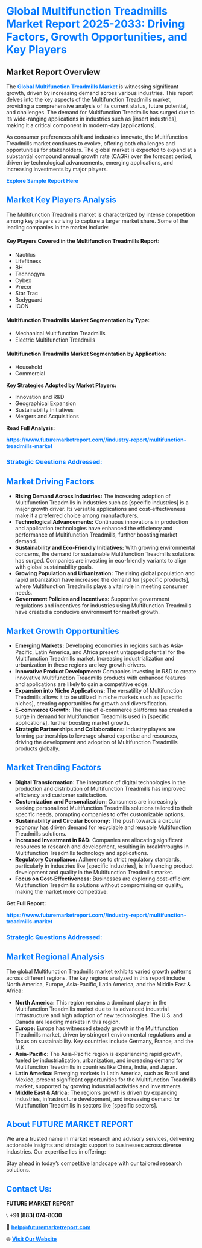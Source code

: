 <h1 style="color: #007BFF;">Global Multifunction Treadmills Market Report 2025-2033: Driving Factors, Growth Opportunities, and Key Players</h1>

<section id="overview">
<h2>Market Report Overview</h2>
<p>The <a href="https://www.futuremarketreport.com//industry-report/multifunction-treadmills-market" style="color: #007BFF; text-decoration: none;"><strong>Global Multifunction Treadmills Market</strong></a> is witnessing significant growth, driven by increasing demand across various industries. This report delves into the key aspects of the Multifunction Treadmills market, providing a comprehensive analysis of its current status, future potential, and challenges. The demand for Multifunction Treadmills has surged due to its wide-ranging applications in industries such as [insert industries], making it a critical component in modern-day [applications].</p>
<p>As consumer preferences shift and industries innovate, the Multifunction Treadmills market continues to evolve, offering both challenges and opportunities for stakeholders. The global market is expected to expand at a substantial compound annual growth rate (CAGR) over the forecast period, driven by technological advancements, emerging applications, and increasing investments by major players.</p>
</section>

<section id="overview">
<p><a href="https://www.futuremarketreport.com//request-sample/reportId=88105" style="color: #007BFF; text-decoration: none;"><strong>Explore Sample Report Here</strong></a></p>
</section>

<section id="key-players">
<h2 style="color: #007BFF;">Market Key Players Analysis</h2>
<p>The Multifunction Treadmills market is characterized by intense competition among key players striving to capture a larger market share. Some of the leading companies in the market include:</p>
<h4>Key Players Covered in the Multifunction Treadmills Report:</h4>
<ul><li>Nautilus</li><li>Lifefitness</li><li>BH</li><li>Technogym</li><li>Cybex</li><li>Precor</li><li>Star Trac</li><li>Bodyguard</li><li>ICON</li></ul>
<h4>Multifunction Treadmills Market Segmentation by Type:</h4>
<ul><li>Mechanical Multifunction Treadmills</li><li>Electric Multifunction Treadmills</li></ul>

<h4>Multifunction Treadmills Market Segmentation by Application:</h4>
<ul><li>Household</li><li>Commercial</li></ul>
<p><strong>Key Strategies Adopted by Market Players:</strong></p>
<ul>
<li>Innovation and R&D</li>
<li>Geographical Expansion</li>
<li>Sustainability Initiatives</li>
<li>Mergers and Acquisitions</li>
</ul>
</section>

<section>
<p><strong>Read Full Analysis: </strong></p><a href="https://www.futuremarketreport.com//industry-report/multifunction-treadmills-market" style="color: #007BFF; text-decoration: none;"><strong>https://www.futuremarketreport.com//industry-report/multifunction-treadmills-market</strong></a>
<h3 style="color: #007BFF;">Strategic Questions Addressed:</h3>
</section>

<section id="driving-factors">
<h2 style="color: #007BFF;">Market Driving Factors</h2>
<ul>
<li><strong>Rising Demand Across Industries:</strong> The increasing adoption of Multifunction Treadmills in industries such as [specific industries] is a major growth driver. Its versatile applications and cost-effectiveness make it a preferred choice among manufacturers.</li>
<li><strong>Technological Advancements:</strong> Continuous innovations in production and application technologies have enhanced the efficiency and performance of Multifunction Treadmills, further boosting market demand.</li>
<li><strong>Sustainability and Eco-Friendly Initiatives:</strong> With growing environmental concerns, the demand for sustainable Multifunction Treadmills solutions has surged. Companies are investing in eco-friendly variants to align with global sustainability goals.</li>
<li><strong>Growing Population and Urbanization:</strong> The rising global population and rapid urbanization have increased the demand for [specific products], where Multifunction Treadmills plays a vital role in meeting consumer needs.</li>
<li><strong>Government Policies and Incentives:</strong> Supportive government regulations and incentives for industries using Multifunction Treadmills have created a conducive environment for market growth.</li>
</ul>
</section>

<section id="growth-opportunities">
<h2 style="color: #007BFF;">Market Growth Opportunities</h2>
<ul>
<li><strong>Emerging Markets:</strong> Developing economies in regions such as Asia-Pacific, Latin America, and Africa present untapped potential for the Multifunction Treadmills market. Increasing industrialization and urbanization in these regions are key growth drivers.</li>
<li><strong>Innovative Product Development:</strong> Companies investing in R&D to create innovative Multifunction Treadmills products with enhanced features and applications are likely to gain a competitive edge.</li>
<li><strong>Expansion into Niche Applications:</strong> The versatility of Multifunction Treadmills allows it to be utilized in niche markets such as [specific niches], creating opportunities for growth and diversification.</li>
<li><strong>E-commerce Growth:</strong> The rise of e-commerce platforms has created a surge in demand for Multifunction Treadmills used in [specific applications], further boosting market growth.</li>
<li><strong>Strategic Partnerships and Collaborations:</strong> Industry players are forming partnerships to leverage shared expertise and resources, driving the development and adoption of Multifunction Treadmills products globally.</li>
</ul>
</section>

<section id="trending-factors">
<h2 style="color: #007BFF;">Market Trending Factors</h2>
<ul>
<li><strong>Digital Transformation:</strong> The integration of digital technologies in the production and distribution of Multifunction Treadmills has improved efficiency and customer satisfaction.</li>
<li><strong>Customization and Personalization:</strong> Consumers are increasingly seeking personalized Multifunction Treadmills solutions tailored to their specific needs, prompting companies to offer customizable options.</li>
<li><strong>Sustainability and Circular Economy:</strong> The push towards a circular economy has driven demand for recyclable and reusable Multifunction Treadmills solutions.</li>
<li><strong>Increased Investment in R&D:</strong> Companies are allocating significant resources to research and development, resulting in breakthroughs in Multifunction Treadmills technology and applications.</li>
<li><strong>Regulatory Compliance:</strong> Adherence to strict regulatory standards, particularly in industries like [specific industries], is influencing product development and quality in the Multifunction Treadmills market.</li>
<li><strong>Focus on Cost-Effectiveness:</strong> Businesses are exploring cost-efficient Multifunction Treadmills solutions without compromising on quality, making the market more competitive.</li>
</ul>
</section>

<section>
<p><strong>Get Full Report: </strong></p><a href="https://www.futuremarketreport.com//industry-report/multifunction-treadmills-market" style="color: #007BFF; text-decoration: none;"><strong>https://www.futuremarketreport.com//industry-report/multifunction-treadmills-market</strong></a>
<h3 style="color: #007BFF;">Strategic Questions Addressed:</h3>
</section>


<section id="regional-analysis">
<h2 style="color: #007BFF;">Market Regional Analysis</h2>
<p>The global Multifunction Treadmills market exhibits varied growth patterns across different regions. The key regions analyzed in this report include North America, Europe, Asia-Pacific, Latin America, and the Middle East & Africa:</p>
<ul>
<li><strong>North America:</strong> This region remains a dominant player in the Multifunction Treadmills market due to its advanced industrial infrastructure and high adoption of new technologies. The U.S. and Canada are leading markets in this region.</li>
<li><strong>Europe:</strong> Europe has witnessed steady growth in the Multifunction Treadmills market, driven by stringent environmental regulations and a focus on sustainability. Key countries include Germany, France, and the U.K.</li>
<li><strong>Asia-Pacific:</strong> The Asia-Pacific region is experiencing rapid growth, fueled by industrialization, urbanization, and increasing demand for Multifunction Treadmills in countries like China, India, and Japan.</li>
<li><strong>Latin America:</strong> Emerging markets in Latin America, such as Brazil and Mexico, present significant opportunities for the Multifunction Treadmills market, supported by growing industrial activities and investments.</li>
<li><strong>Middle East & Africa:</strong> The region’s growth is driven by expanding industries, infrastructure development, and increasing demand for Multifunction Treadmills in sectors like [specific sectors].</li>
</ul>
</section>

<footer>
<h2 style="color: #007BFF;">About FUTURE MARKET REPORT</h2>
<p>We are a trusted name in market research and advisory services, delivering actionable insights and strategic support to businesses across diverse industries. Our expertise lies in offering:</p>

<p>Stay ahead in today’s competitive landscape with our tailored research solutions.</p>

<h2 style="color: #007BFF;">Contact Us:</h2>
<p><strong>FUTURE MARKET REPORT</strong></p>
<p>📞 <strong>+91 (883) 074-8030</strong></p>
<p>📧 <strong><a href="mailto:help@futuremarketreport.com" style="color: #007BFF;">help@futuremarketreport.com</a></strong></p>
<p>🌐 <strong><a href="https://www.futuremarketreport.com/" style="color: #007BFF;">Visit Our Website</a></strong></p>
</footer>